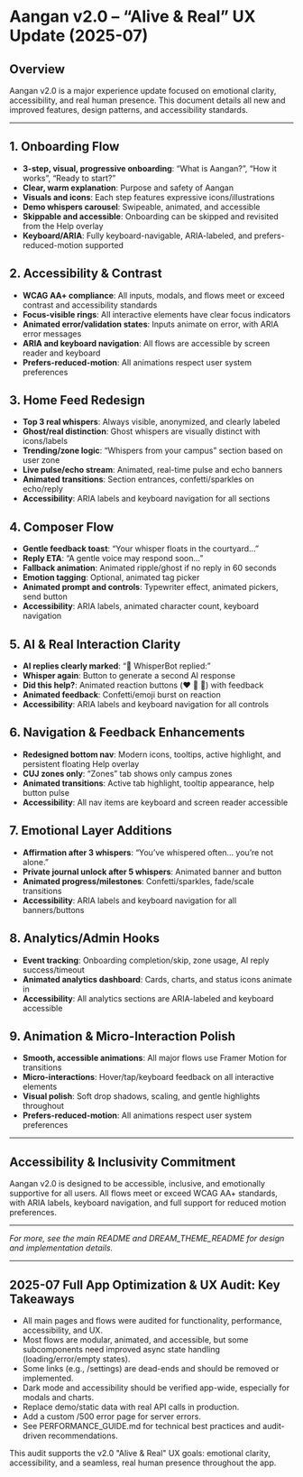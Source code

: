# Aangan v2.0 – “Alive & Real” UX Update (2025-07)

## Overview
Aangan v2.0 is a major experience update focused on emotional clarity, accessibility, and real human presence. This document details all new and improved features, design patterns, and accessibility standards.

---

## 1. Onboarding Flow
- **3-step, visual, progressive onboarding**: “What is Aangan?”, “How it works”, “Ready to start?”
- **Clear, warm explanation**: Purpose and safety of Aangan
- **Visuals and icons**: Each step features expressive icons/illustrations
- **Demo whispers carousel**: Swipeable, animated, and accessible
- **Skippable and accessible**: Onboarding can be skipped and revisited from the Help overlay
- **Keyboard/ARIA**: Fully keyboard-navigable, ARIA-labeled, and prefers-reduced-motion supported

## 2. Accessibility & Contrast
- **WCAG AA+ compliance**: All inputs, modals, and flows meet or exceed contrast and accessibility standards
- **Focus-visible rings**: All interactive elements have clear focus indicators
- **Animated error/validation states**: Inputs animate on error, with ARIA error messages
- **ARIA and keyboard navigation**: All flows are accessible by screen reader and keyboard
- **Prefers-reduced-motion**: All animations respect user system preferences

## 3. Home Feed Redesign
- **Top 3 real whispers**: Always visible, anonymized, and clearly labeled
- **Ghost/real distinction**: Ghost whispers are visually distinct with icons/labels
- **Trending/zone logic**: “Whispers from your campus” section based on user zone
- **Live pulse/echo stream**: Animated, real-time pulse and echo banners
- **Animated transitions**: Section entrances, confetti/sparkles on echo/reply
- **Accessibility**: ARIA labels and keyboard navigation for all sections

## 4. Composer Flow
- **Gentle feedback toast**: “Your whisper floats in the courtyard…”
- **Reply ETA**: “A gentle voice may respond soon…”
- **Fallback animation**: Animated ripple/ghost if no reply in 60 seconds
- **Emotion tagging**: Optional, animated tag picker
- **Animated prompt and controls**: Typewriter effect, animated pickers, send button
- **Accessibility**: ARIA labels, animated character count, keyboard navigation

## 5. AI & Real Interaction Clarity
- **AI replies clearly marked**: “🧠 WhisperBot replied:”
- **Whisper again**: Button to generate a second AI response
- **Did this help?**: Animated reaction buttons (❤️ 🙁 🤔) with feedback
- **Animated feedback**: Confetti/emoji burst on reaction
- **Accessibility**: ARIA labels and keyboard navigation for all controls

## 6. Navigation & Feedback Enhancements
- **Redesigned bottom nav**: Modern icons, tooltips, active highlight, and persistent floating Help overlay
- **CUJ zones only**: “Zones” tab shows only campus zones
- **Animated transitions**: Active tab highlight, tooltip appearance, help button pulse
- **Accessibility**: All nav items are keyboard and screen reader accessible

## 7. Emotional Layer Additions
- **Affirmation after 3 whispers**: “You’ve whispered often… you’re not alone.”
- **Private journal unlock after 5 whispers**: Animated banner and button
- **Animated progress/milestones**: Confetti/sparkles, fade/scale transitions
- **Accessibility**: ARIA labels and keyboard navigation for all banners/buttons

## 8. Analytics/Admin Hooks
- **Event tracking**: Onboarding completion/skip, zone usage, AI reply success/timeout
- **Animated analytics dashboard**: Cards, charts, and status icons animate in
- **Accessibility**: All analytics sections are ARIA-labeled and keyboard accessible

## 9. Animation & Micro-Interaction Polish
- **Smooth, accessible animations**: All major flows use Framer Motion for transitions
- **Micro-interactions**: Hover/tap/keyboard feedback on all interactive elements
- **Visual polish**: Soft drop shadows, scaling, and gentle highlights throughout
- **Prefers-reduced-motion**: All animations respect user system preferences

---

## Accessibility & Inclusivity Commitment
Aangan v2.0 is designed to be accessible, inclusive, and emotionally supportive for all users. All flows meet or exceed WCAG AA+ standards, with ARIA labels, keyboard navigation, and full support for reduced motion preferences.

---

*For more, see the main README and DREAM_THEME_README for design and implementation details.* 

---

## 2025-07 Full App Optimization & UX Audit: Key Takeaways

- All main pages and flows were audited for functionality, performance, accessibility, and UX.
- Most flows are modular, animated, and accessible, but some subcomponents need improved async state handling (loading/error/empty states).
- Some links (e.g., /settings) are dead-ends and should be removed or implemented.
- Dark mode and accessibility should be verified app-wide, especially for modals and charts.
- Replace demo/static data with real API calls in production.
- Add a custom /500 error page for server errors.
- See PERFORMANCE_GUIDE.md for technical best practices and audit-driven recommendations.

This audit supports the v2.0 "Alive & Real" UX goals: emotional clarity, accessibility, and a seamless, real human presence throughout the app. 